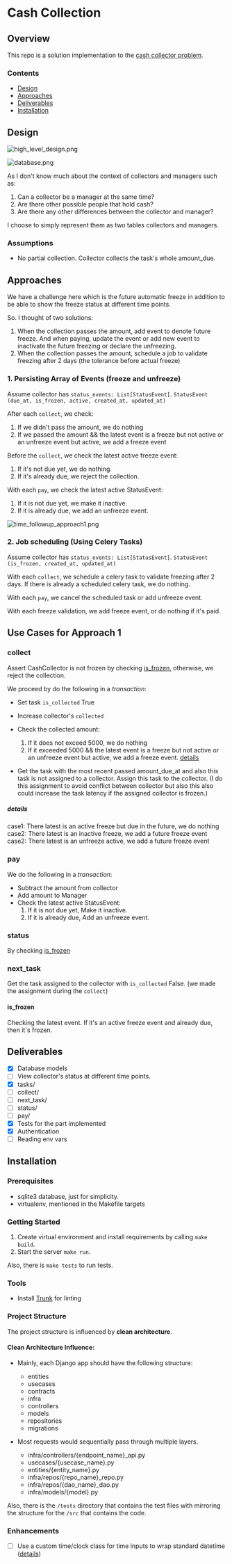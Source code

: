 # Cash Collection

## Overview

This repo is a solution implementation to the [cash collector problem](docs/problem.md).

### Contents

- [Design](#Design)
- [Approaches](#Approaches)
- [Deliverables](#Deliverables)
- [Installation](#Installation)

## Design

![high_level_design.png](docs/high_level_design.png)

![database.png](docs/database.png)

As I don't know much about the context of collectors and managers such as:
1. Can a collector be a manager at the same time?
2. Are there other possible people that hold cash?
3. Are there any other differences between the collector and manager?

I choose to simply represent them as two tables collectors and managers.

### Assumptions
- No partial collection. Collector collects the task's whole amount_due.

## Approaches

We have a challenge here which is the future automatic freeze in addition to be
able to show the freeze status at different time points.

So. I thought of two solutions:

1. When the collection passes the amount, add event to denote future freeze. And
   when paying, update the event or add new event to inactivate the future
   freezing or declare the unfreezing.
2. When the collection passes the amount, schedule a job to validate freezing
   after 2 days (the tolerance before actual freeze)

### 1. Persisting Array of Events (freeze and unfreeze)

Assume collector has `status_events: List[StatusEvent]`.
`StatusEvent (due_at, is_frozen, active, created_at, updated_at)`

After each `collect`, we check:

1. If we didn't pass the amount, we do nothing
2. If we passed the amount && the latest event is a freeze but not active or an
   unfreeze event but active, we add a freeze event

Before the `collect`, we check the latest active freeze event:

1. If it's not due yet, we do nothing.
2. If it's already due, we reject the collection.

With each `pay`, we check the latest active StatusEvent:

1. If it is not due yet, we make it inactive.
2. If it is already due, we add an unfreeze event.

![time_followup_approach1.png](docs/time_followup_approach1.png)

### 2. Job scheduling (Using Celery Tasks)

Assume collector has `status_events: List[StatusEvent]`.
`StatusEvent (is_frozen, created_at, updated_at)`

With each `collect`, we schedule a celery task to validate freezing after 2
days.
If there is already a scheduled celery task, we do nothing.

With each `pay`, we cancel the scheduled task or add unfreeze event.

With each freeze validation, we add freeze event, or do nothing if it's paid.

## Use Cases for Approach 1

### collect
Assert CashCollector is not frozen by checking [is_frozen](#is_frozen), otherwise, we reject the collection.

We proceed by do the following in a _transaction_:

- Set task `is_collected` True
- Increase collector's `collected`
- Check the collected amount:
    1. If it does not exceed 5000, we do nothing
    2. If it exceeded 5000 && the latest event is a freeze but not active or an
       unfreeze event but active, we add a freeze event. [details](#details)

- Get the task with the most recent passed amount_due_at and also this task is
  not assigned to a collector. Assign this task to the collector. (I do this
  assignment to avoid conflict between collector but also this also could
  increase the task latency if the assigned collector is frozen.)

##### details
case1: There latest is an active freeze but due in the future, we do nothing
case2: There latest is an inactive freeze, we add a future freeze event
case2: There latest is an unfreeze active, we add a future freeze event

### pay
We do the following in a _transaction_:

- Subtract the amount from collector
- Add amount to Manager
- Check the latest active StatusEvent:
    1. If it is not due yet, Make it inactive.
    2. If it is already due, Add an unfreeze event.

### status
By checking [is_frozen](#is_frozen)

### next_task
Get the task assigned to the collector with `is_collected` False. (we made the assignment during the `collect`)

#### is_frozen

Checking the latest event. If it's an active freeze event and already due, then
it's frozen.

## Deliverables
- [x] Database models
- [ ] View collector's status at different time points.
- [x] tasks/
- [ ] collect/
- [ ] next_task/
- [ ] status/
- [ ] pay/
- [x] Tests for the part implemented
- [x] Authentication
- [ ] Reading env vars
## Installation

### Prerequisites

- sqlite3 database, just for simplicity.
- virtualenv, mentioned in the Makefile targets

### Getting Started

1. Create virtual environment and install requirements by calling ```make build```.
2. Start the server `make run`.

Also, there is `make tests` to run tests.
### Tools
- Install [Trunk](https://docs.trunk.io/check/usage#install-the-cli) for linting

### Project Structure

The project structure is influenced by **clean architecture**.
#### Clean Architecture Influence:
- Mainly, each Django app should have the following structure:
  - entities
  - usecases
  - contracts
  - infra
  - controllers
  - models
  - repositories
  - migrations

- Most requests would sequentially pass through multiple layers.
  - infra/controllers/{endpoint_name}\_api.py
  - usecases/{usecase_name}.py
  - entities/{entity_name}.py
  - infra/repos/{repo_name}\_repo.py
  - infra/repos/{dao_name}\_dao.py
  - infra/models/{model}.py

Also, there is the `/tests` directory that contains the test files with
mirroring the structure for the `/src` that contains the code.

### Enhancements
- [ ] Use a custom time/clock class for time inputs to wrap standard datetime ([details](https://www.linkedin.com/feed/update/urn:li:activity:7151131173627330560/))  
